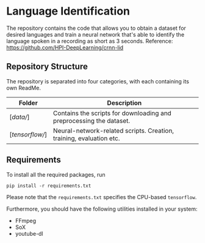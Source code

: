# Language Identification

The repository contains the code that allows you to obtain a dataset for desired languages and train a neural network that's able to identify the language spoken in a recording as short as 3 seconds.
Reference: https://github.com/HPI-DeepLearning/crnn-lid 


## Repository Structure
The repository is separated into four categories, with each containing its own ReadMe. 

| Folder | Description |
|--|--|
| [*data/*]| Contains the scripts for downloading and preprocessing the dataset. |
| [*tensorflow/*] | Neural-network-related scripts. Creation, training, evaluation etc.|


## Requirements
To install all the required packages, run

    pip install -r requirements.txt

Please note that the `requirements.txt` specifies the CPU-based `tensorflow`. 

Furthermore, you should have the following utilities installed in your system:

- FFmpeg
- SoX
- youtube-dl



